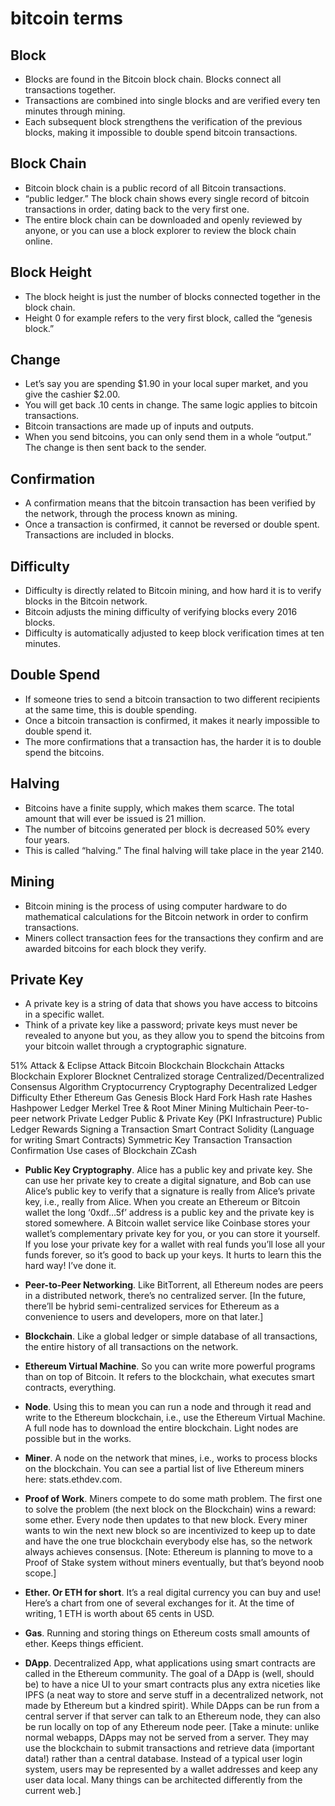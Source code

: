 # bitcoin terms

## Block
* Blocks are found in the Bitcoin block chain. Blocks connect all transactions together. 
* Transactions are combined into single blocks and are verified every ten minutes through mining. 
* Each subsequent block strengthens the verification of the previous blocks, making it impossible to double spend bitcoin transactions.

## Block Chain
* Bitcoin block chain is a public record of all Bitcoin transactions. 
* “public ledger.” The block chain shows every single record of bitcoin transactions in order, dating back to the very first one.
* The entire block chain can be downloaded and openly reviewed by anyone, or you can use a block explorer to review the block chain online.

## Block Height
* The block height is just the number of blocks connected together in the block chain. 
* Height 0 for example refers to the very first block, called the “genesis block.”

## Change
* Let’s say you are spending $1.90 in your local super market, and you give the cashier $2.00. 
* You will get back .10 cents in change. The same logic applies to bitcoin transactions. 
* Bitcoin transactions are made up of inputs and outputs. 
* When you send bitcoins, you can only send them in a whole “output.” The change is then sent back to the sender.

## Confirmation
* A confirmation means that the bitcoin transaction has been verified by the network, through the process known as mining. 
* Once a transaction is confirmed, it cannot be reversed or double spent. Transactions are included in blocks.

## Difficulty
* Difficulty is directly related to Bitcoin mining, and how hard it is to verify blocks in the Bitcoin network. 
* Bitcoin adjusts the mining difficulty of verifying blocks every 2016 blocks. 
* Difficulty is automatically adjusted to keep block verification times at ten minutes.

## Double Spend
* If someone tries to send a bitcoin transaction to two different recipients at the same time, this is double spending. 
* Once a bitcoin transaction is confirmed, it makes it nearly impossible to double spend it. 
* The more confirmations that a transaction has, the harder it is to double spend the bitcoins.

## Halving
* Bitcoins have a finite supply, which makes them scarce. The total amount that will ever be issued is 21 million. 
* The number of bitcoins generated per block is decreased 50% every four years. 
* This is called “halving.” The final halving will take place in the year 2140.

## Mining
* Bitcoin mining is the process of using computer hardware to do mathematical calculations for the Bitcoin network in order to confirm transactions. 
* Miners collect transaction fees for the transactions they confirm and are awarded bitcoins for each block they verify.

## Private Key
* A private key is a string of data that shows you have access to bitcoins in a specific wallet. 
* Think of a private key like a password; private keys must never be revealed to anyone but you, as they allow you to spend the bitcoins from your bitcoin wallet through a cryptographic signature.





51% Attack & Eclipse Attack
Bitcoin
Blockchain
Blockchain Attacks
Blockchain Explorer
Blocknet
Centralized storage
Centralized/Decentralized
Consensus Algorithm
Cryptocurrency
Cryptography
Decentralized Ledger
Difficulty
Ether
Ethereum
Gas
Genesis Block
Hard Fork
Hash rate
Hashes
Hashpower
Ledger
Merkel Tree & Root
Miner
Mining
Multichain
Peer-to-peer network
Private Ledger
Public & Private Key (PKI Infrastructure)
Public Ledger
Rewards
Signing a Transaction
Smart Contract
Solidity (Language for writing Smart Contracts)
Symmetric Key
Transaction
Transaction Confirmation
Use cases of Blockchain
ZCash



* **Public Key Cryptography**. Alice has a public key and private key. She can use her private key to create a digital signature, and Bob can use Alice’s public key to verify that a signature is really from Alice’s private key, i.e., really from Alice. When you create an Ethereum or Bitcoin wallet the long ‘0xdf…5f’ address is a public key and the private key is stored somewhere. A Bitcoin wallet service like Coinbase stores your wallet’s complementary private key for you, or you can store it yourself. If you lose your private key for a wallet with real funds you’ll lose all your funds forever, so it’s good to back up your keys. It hurts to learn this the hard way! I’ve done it.

* **Peer-to-Peer Networking**. Like BitTorrent, all Ethereum nodes are peers in a distributed network, there’s no centralized server. [In the future, there’ll be hybrid semi-centralized services for Ethereum as a convenience to users and developers, more on that later.]

* **Blockchain**. Like a global ledger or simple database of all transactions, the entire history of all transactions on the network.

* **Ethereum Virtual Machine**. So you can write more powerful programs than on top of Bitcoin. It refers to the blockchain, what executes smart contracts, everything.

* **Node**. Using this to mean you can run a node and through it read and write to the Ethereum blockchain, i.e., use the Ethereum Virtual Machine. A full node has to download the entire blockchain. Light nodes are possible but in the works.

* **Miner**. A node on the network that mines, i.e., works to process blocks on the blockchain. You can see a partial list of live Ethereum miners here: stats.ethdev.com.

* **Proof of Work**. Miners compete to do some math problem. The first one to solve the problem (the next block on the Blockchain) wins a reward: some ether. Every node then updates to that new block. Every miner wants to win the next new block so are incentivized to keep up to date and have the one true blockchain everybody else has, so the network always achieves consensus. [Note: Ethereum is planning to move to a Proof of Stake system without miners eventually, but that’s beyond noob scope.]

* **Ether. Or ETH for short**. It’s a real digital currency you can buy and use! Here’s a chart from one of several exchanges for it. At the time of writing, 1 ETH is worth about 65 cents in USD.

* **Gas**. Running and storing things on Ethereum costs small amounts of ether. Keeps things efficient.

* **DApp**. Decentralized App, what applications using smart contracts are called in the Ethereum community. The goal of a DApp is (well, should be) to have a nice UI to your smart contracts plus any extra niceties like IPFS (a neat way to store and serve stuff in a decentralized network, not made by Ethereum but a kindred spirit). While DApps can be run from a central server if that server can talk to an Ethereum node, they can also be run locally on top of any Ethereum node peer. [Take a minute: unlike normal webapps, DApps may not be served from a server. They may use the blockchain to submit transactions and retrieve data (important data!) rather than a central database. Instead of a typical user login system, users may be represented by a wallet addresses and keep any user data local. Many things can be architected differently from the current web.]


